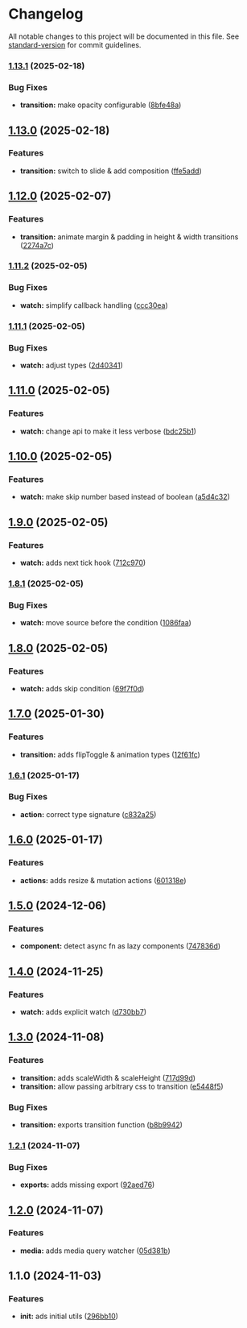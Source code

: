 # Changelog

All notable changes to this project will be documented in this file. See [standard-version](https://github.com/conventional-changelog/standard-version) for commit guidelines.

### [1.13.1](https://github.com/dvcol/svelte-utils/compare/v1.13.0...v1.13.1) (2025-02-18)


### Bug Fixes

* **transition:** make opacity configurable ([8bfe48a](https://github.com/dvcol/svelte-utils/commit/8bfe48a91771de35c762a359c5eeef61ff36265b))

## [1.13.0](https://github.com/dvcol/svelte-utils/compare/v1.12.0...v1.13.0) (2025-02-18)


### Features

* **transition:** switch to slide & add composition ([ffe5add](https://github.com/dvcol/svelte-utils/commit/ffe5add8347d48e79a29e998fa4decaa8b5b3eb7))

## [1.12.0](https://github.com/dvcol/svelte-utils/compare/v1.11.2...v1.12.0) (2025-02-07)


### Features

* **transition:** animate margin & padding in height & width transitions ([2274a7c](https://github.com/dvcol/svelte-utils/commit/2274a7c377406a4ac808c04c7ebb94a42110d9b8))

### [1.11.2](https://github.com/dvcol/svelte-utils/compare/v1.11.1...v1.11.2) (2025-02-05)


### Bug Fixes

* **watch:** simplify callback handling ([ccc30ea](https://github.com/dvcol/svelte-utils/commit/ccc30ea8227bc79d5470ce00dd88451fa2ec88a4))

### [1.11.1](https://github.com/dvcol/svelte-utils/compare/v1.11.0...v1.11.1) (2025-02-05)


### Bug Fixes

* **watch:** adjust types ([2d40341](https://github.com/dvcol/svelte-utils/commit/2d4034175e784c921befb563ee2952b1884908b8))

## [1.11.0](https://github.com/dvcol/svelte-utils/compare/v1.10.0...v1.11.0) (2025-02-05)


### Features

* **watch:** change api to make it less verbose ([bdc25b1](https://github.com/dvcol/svelte-utils/commit/bdc25b189fd20791f7d177946a2f822230588b22))

## [1.10.0](https://github.com/dvcol/svelte-utils/compare/v1.9.0...v1.10.0) (2025-02-05)


### Features

* **watch:** make skip number based instead of boolean ([a5d4c32](https://github.com/dvcol/svelte-utils/commit/a5d4c3282a4a77043b76ae1e8465fc18baa31d9b))

## [1.9.0](https://github.com/dvcol/svelte-utils/compare/v1.8.1...v1.9.0) (2025-02-05)


### Features

* **watch:** adds next tick hook ([712c970](https://github.com/dvcol/svelte-utils/commit/712c970493ecfa1d8676fb437834b82bbee33dfc))

### [1.8.1](https://github.com/dvcol/svelte-utils/compare/v1.8.0...v1.8.1) (2025-02-05)


### Bug Fixes

* **watch:** move source before the condition ([1086faa](https://github.com/dvcol/svelte-utils/commit/1086faab1325f7120fa081cf9f3bf6ab1170cdc5))

## [1.8.0](https://github.com/dvcol/svelte-utils/compare/v1.7.0...v1.8.0) (2025-02-05)


### Features

* **watch:** adds skip condition ([69f7f0d](https://github.com/dvcol/svelte-utils/commit/69f7f0d5388ee9b9be7d5fddd914e4e442e79a16))

## [1.7.0](https://github.com/dvcol/svelte-utils/compare/v1.6.1...v1.7.0) (2025-01-30)


### Features

* **transition:** adds flipToggle & animation types ([12f61fc](https://github.com/dvcol/svelte-utils/commit/12f61fc57e0b9c3d8422dd1a585b0d9ac42f6961))

### [1.6.1](https://github.com/dvcol/svelte-utils/compare/v1.6.0...v1.6.1) (2025-01-17)


### Bug Fixes

* **action:** correct type signature ([c832a25](https://github.com/dvcol/svelte-utils/commit/c832a253b3fb5a65881518eb84a263b540589792))

## [1.6.0](https://github.com/dvcol/svelte-utils/compare/v1.5.0...v1.6.0) (2025-01-17)


### Features

* **actions:** adds resize & mutation actions ([601318e](https://github.com/dvcol/svelte-utils/commit/601318e0bcb9d33db6253a4f7ebbfec7e1cfb7d3))

## [1.5.0](https://github.com/dvcol/svelte-utils/compare/v1.4.0...v1.5.0) (2024-12-06)


### Features

* **component:** detect async fn as lazy components ([747836d](https://github.com/dvcol/svelte-utils/commit/747836df455e7d086bd64dc3c25dfa07eff1a188))

## [1.4.0](https://github.com/dvcol/svelte-utils/compare/v1.3.0...v1.4.0) (2024-11-25)


### Features

* **watch:** adds explicit watch ([d730bb7](https://github.com/dvcol/svelte-utils/commit/d730bb759eaad762785492ce457d0f0cb2127e90))

## [1.3.0](https://github.com/dvcol/svelte-utils/compare/v1.2.1...v1.3.0) (2024-11-08)


### Features

* **transition:** adds scaleWidth & scaleHeight ([717d99d](https://github.com/dvcol/svelte-utils/commit/717d99db119d4159b818b7ec4302efff270e3d91))
* **transition:** allow passing arbitrary css to transition ([e5448f5](https://github.com/dvcol/svelte-utils/commit/e5448f556f5fc405a5bfa266195c0789ccb55376))


### Bug Fixes

* **transition:** exports transition function ([b8b9942](https://github.com/dvcol/svelte-utils/commit/b8b994277cb02f4ba58a122d32378420b3297479))

### [1.2.1](https://github.com/dvcol/svelte-utils/compare/v1.2.0...v1.2.1) (2024-11-07)


### Bug Fixes

* **exports:** adds missing export ([92aed76](https://github.com/dvcol/svelte-utils/commit/92aed769aacb0df1befe908ee11c13686599345e))

## [1.2.0](https://github.com/dvcol/svelte-utils/compare/v1.1.0...v1.2.0) (2024-11-07)


### Features

* **media:** adds media query watcher ([05d381b](https://github.com/dvcol/svelte-utils/commit/05d381b59bdb3c4f0d54f23dfe66016c56844715))

## 1.1.0 (2024-11-03)


### Features

* **init:** ads initial utils ([296bb10](https://github.com/dvcol/svelte-utils/commit/296bb10284bfa47975d9493c4f305ed822861104))
